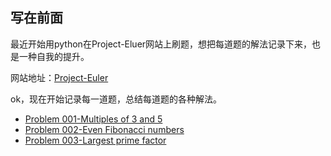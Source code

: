 ## 写在前面
最近开始用python在Project-Eluer网站上刷题，想把每道题的解法记录下来，也是一种自我的提升。

网站地址：[Project-Euler](https://projecteuler.net/)

ok，现在开始记录每一道题，总结每道题的各种解法。

* [Problem 001-Multiples of 3 and 5](https://github.com/Muxi-Li/Project-Euler/blob/master/markdownFiles/Problem%20001-Multiples%20of%203%20and%205.md)
* [Problem 002-Even Fibonacci numbers](https://github.com/Muxi-Li/Project-Euler/blob/master/markdownFiles/Problem%20002-Even%20Fibonacci%20numbers.md)
* [Problem 003-Largest prime factor](https://github.com/Muxi-Li/Project-Euler/blob/master/markdownFiles/Problem%20003-Largest%20prime%20factor.md)
